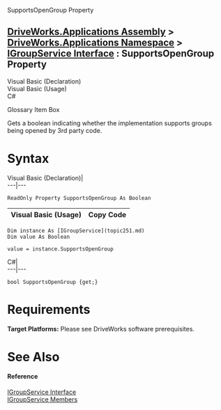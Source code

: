 SupportsOpenGroup Property   
  
[DriveWorks.Applications Assembly](topic13.md) > [DriveWorks.Applications Namespace](topic16.md) > [IGroupService Interface](topic251.md) : SupportsOpenGroup Property  
---  
  
Visual Basic (Declaration)    
Visual Basic (Usage)    
C# 

Glossary Item Box

Gets a boolean indicating whether the implementation supports groups being opened by 3rd party code. 

# Syntax

Visual Basic (Declaration)|   
---|---  
      
    
    ReadOnly Property SupportsOpenGroup As Boolean  
  
Visual Basic (Usage)| Copy Code  
---|---  
      
    
    Dim instance As [IGroupService](topic251.md)
    Dim value As Boolean
     
    value = instance.SupportsOpenGroup  
  
C#|   
---|---  
      
    
    bool SupportsOpenGroup {get;}  
  
# Requirements

**Target Platforms:** Please see DriveWorks software prerequisites.

# See Also

#### Reference

[IGroupService Interface](topic251.md)   
[IGroupService Members](topic252.md)


